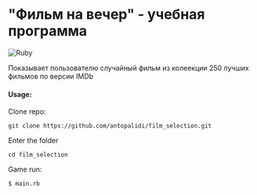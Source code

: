 # "Фильм на вечер" - учебная программа

![Ruby](https://img.shields.io/badge/Ruby-CC342D?style=for-the-badge&logo=ruby&logoColor=white)

Показывает пользователю случайный фильм из колеекции 250 лучших фильмов по версии IMDb

#### Usage:

Clone repo:

```
git clone https://github.com/antopalidi/film_selection.git
```
Enter the folder
```
cd film_selection
```
Game run:
```
$ main.rb
```
